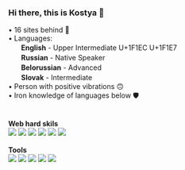 ### Hi there, this is Kostya 👋
• 16 sites behind 🥶<br>
• Languages: <br>
ㅤㅤ<b>English</b> - Upper Intermediate U+1F1EC U+1F1E7<br> 
ㅤㅤ<b>Russian</b> - Native Speaker<br>
ㅤㅤ<b>Belorussian</b> - Advanced<br>
ㅤㅤ<b>Slovak</b> - Intermediate<br>
• Person with positive vibrations 🙃 <br>
• Iron knowledge of languages below 🛡 <br>
<br>
<br>
<b>Web hard skils</b>
<br>
<img src="https://img.shields.io/badge/HTML5-red?style=for-the-badge&logo=HTML5&logoColor=white"/> <img src="https://img.shields.io/badge/SASS-3328a6?style=for-the-badge&logo=SASS&logoColor=yellow"/> <img src="https://img.shields.io/badge/SCSS-FFF700?style=for-the-badge&logo=SASS&logoColor=yellow"/> <img src="https://img.shields.io/badge/CSS3-FFE373?style=for-the-badge&logo=CSS3&logoColor=yellow"/> <img src="https://img.shields.io/badge/JAVASCRIPT-1D8C00?style=for-the-badge&logo=JAVASCRIPT&logoColor=red"/> <img src="https://img.shields.io/badge/MATLAB-blue?style=for-the-badge&logo=MoscowMetro&logoColor=white"/>
<br>
<br>
<b>Tools</b>
<br>
<img src="https://img.shields.io/badge/FIGMA-5075E6?style=for-the-badge&logo=FIGMA&logoColor=E6CB50"/> <img src="https://img.shields.io/badge/PINTEREST-5373DB?style=for-the-badge&logo=PINTEREST&logoColor=CC7545"/> <img src="https://img.shields.io/badge/DRIBBLE-77438A?style=for-the-badge&logo=DRIBBLE&logoColor=7AEBD6"/> <img src="https://img.shields.io/badge/GIT-black?style=for-the-badge&logo=GIT&logoColor=white"/> <img src="https://img.shields.io/badge/GITHUB-black?style=for-the-badge&logo=GITHUB&logoColor=white"/>

